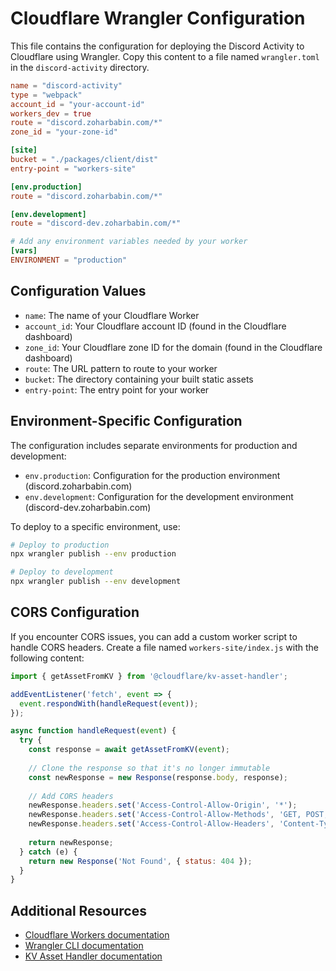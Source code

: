 # Cloudflare Wrangler Configuration

This file contains the configuration for deploying the Discord Activity to Cloudflare using Wrangler. Copy this content to a file named `wrangler.toml` in the `discord-activity` directory.

```toml
name = "discord-activity"
type = "webpack"
account_id = "your-account-id"
workers_dev = true
route = "discord.zoharbabin.com/*"
zone_id = "your-zone-id"

[site]
bucket = "./packages/client/dist"
entry-point = "workers-site"

[env.production]
route = "discord.zoharbabin.com/*"

[env.development]
route = "discord-dev.zoharbabin.com/*"

# Add any environment variables needed by your worker
[vars]
ENVIRONMENT = "production"
```

## Configuration Values

- `name`: The name of your Cloudflare Worker
- `account_id`: Your Cloudflare account ID (found in the Cloudflare dashboard)
- `zone_id`: Your Cloudflare zone ID for the domain (found in the Cloudflare dashboard)
- `route`: The URL pattern to route to your worker
- `bucket`: The directory containing your built static assets
- `entry-point`: The entry point for your worker

## Environment-Specific Configuration

The configuration includes separate environments for production and development:

- `env.production`: Configuration for the production environment (discord.zoharbabin.com)
- `env.development`: Configuration for the development environment (discord-dev.zoharbabin.com)

To deploy to a specific environment, use:

```bash
# Deploy to production
npx wrangler publish --env production

# Deploy to development
npx wrangler publish --env development
```

## CORS Configuration

If you encounter CORS issues, you can add a custom worker script to handle CORS headers. Create a file named `workers-site/index.js` with the following content:

```javascript
import { getAssetFromKV } from '@cloudflare/kv-asset-handler';

addEventListener('fetch', event => {
  event.respondWith(handleRequest(event));
});

async function handleRequest(event) {
  try {
    const response = await getAssetFromKV(event);
    
    // Clone the response so that it's no longer immutable
    const newResponse = new Response(response.body, response);
    
    // Add CORS headers
    newResponse.headers.set('Access-Control-Allow-Origin', '*');
    newResponse.headers.set('Access-Control-Allow-Methods', 'GET, POST, PUT, DELETE, OPTIONS');
    newResponse.headers.set('Access-Control-Allow-Headers', 'Content-Type');
    
    return newResponse;
  } catch (e) {
    return new Response('Not Found', { status: 404 });
  }
}
```

## Additional Resources

- [Cloudflare Workers documentation](https://developers.cloudflare.com/workers/)
- [Wrangler CLI documentation](https://developers.cloudflare.com/workers/wrangler/commands/)
- [KV Asset Handler documentation](https://developers.cloudflare.com/workers/runtime-apis/kv/)